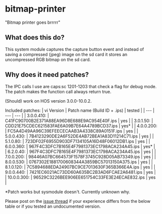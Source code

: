 # bitmap-printer

"Bitmap printer goes brrrrr"

## What does this do?
This system module captures the capture button event and instead of saving a compressed (jpeg) image on the sd card it stores an uncompressed RGB bitmap on the sd card.

## Why does it need patches?
The IPC calls I use are caps:sc 1201-1203 that check a flag for debug mode. The patch makes the function call always return true.

(Should) work on HOS version 3.0.0-10.0.2.

Included patches:
| vi Version | Patch name (Build ID + .ips) | tested |
| --- | --- | --- |
| 3.0.0.410: | C41FC90700B2E371A88EA96D8E688E9AC954E40F.ips | yes |
| 3.0.1.50: | CDD21E75CDEC621583FAE6A09B7E64A4789BCD37.ips | yes* |
| 4.0.0.200: | FC5A4D49AA96C39EFEECECAAB3A4338C89A0151F.ips | yes |
| 5.0.0.430: | 7B4123290DE2A6F52DE4AB72BEA1A83D11214C71.ips | yes |
| 5.1.0.80: | 723DF02F6955D903DF7134105A16D48F06012DB1.ips | yes |
| 6.0.0.360: | 967F4C3DFC7B165E4F7981373EC1798ACA234A45.ips | yes* |
| 6.2.0.40: | 967F4C3DFC7B165E4F7981373EC1798ACA234A45.ips | yes |
| 7.0.0.200: | 98446A07BC664573F1578F3745C928D05AB73349.ips | yes |
| 8.0.0.530: | 0767302E1881700608344A3859BC57013150A375.ips | yes |
| 8.1.0.120: | 7C5894688EDA24907BC9CE7013630F365B366E4A.ips | yes |
| 9.0.0.440: | 7421EC6021AC73DD60A635BC2B3AD6FCAE2A6481.ips | yes |
| 10.0.0.300: | 96529C3226BEE906EE651754C33FE3E24ECAE832.ips | yes |

*Patch works but sysmodule doesn't. Currently unknown why.

Please post on the [issue thread](https://github.com/HookedBehemoth/bitmap-printer/issues/1) if your experience differs from the below table or if you tested an undocumented version.
